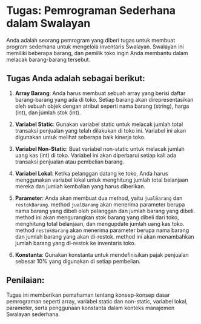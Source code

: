 # Tugas: Pemrograman Sederhana dalam Swalayan

Anda adalah seorang pemrogram yang diberi tugas untuk membuat program sederhana untuk mengelola inventaris Swalayan. Swalayan ini memiliki beberapa barang, dan pemilik toko ingin Anda membantu dalam melacak barang-barang tersebut.

## Tugas Anda adalah sebagai berikut:

1. **Array Barang**: Anda harus membuat sebuah array yang berisi daftar barang-barang yang ada di toko. Setiap barang akan direpresentasikan oleh sebuah objek dengan atribut seperti nama barang (string), harga (int), dan jumlah stok (int).

2. **Variabel Static**: Gunakan variabel static untuk melacak jumlah total transaksi penjualan yang telah dilakukan di toko ini. Variabel ini akan digunakan untuk melihat seberapa baik kinerja toko.

3. **Variabel Non-Static**: Buat variabel non-static untuk melacak jumlah uang kas (int) di toko. Variabel ini akan diperbarui setiap kali ada transaksi penjualan atau pembelian barang.

4. **Variabel Lokal**: Ketika pelanggan datang ke toko, Anda harus menggunakan variabel lokal untuk menghitung jumlah total belanjaan mereka dan jumlah kembalian yang harus diberikan.

5. **Parameter**: Anda akan membuat dua method, yaitu `jualBarang` dan `restokBarang`. method `jualBarang` akan menerima parameter berupa nama barang yang dibeli oleh pelanggan dan jumlah barang yang dibeli. method ini akan mengurangkan stok barang yang dibeli dari toko, menghitung total belanjaan, dan mengupdate jumlah uang kas toko. method `restokBarang` akan menerima parameter berupa nama barang dan jumlah barang yang akan di-restok. method ini akan menambahkan jumlah barang yang di-restok ke inventaris toko.

6. **Konstanta**: Gunakan konstanta untuk mendefinisikan pajak penjualan sebesar 10% yang digunakan di setiap pembelian.

## Penilaian:

Tugas ini memberikan pemahaman tentang konsep-konsep dasar pemrograman seperti array, variabel static dan non-static, variabel lokal, parameter, serta penggunaan konstanta dalam konteks manajemen Swalayan sederhana.
